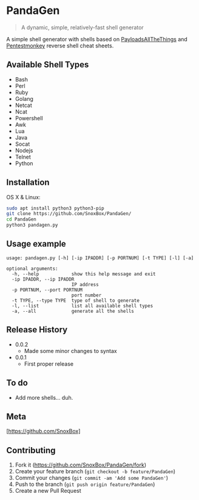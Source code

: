 # PandaGen
> A dynamic, simple, relatively-fast shell generator

A simple shell generator with shells based on [PayloadsAllTheThings](https://github.com/swisskyrepo/PayloadsAllTheThings/blob/master/Methodology%20and%20Resources/Reverse%20Shell%20Cheatsheet.md) and [Pentestmonkey](http://pentestmonkey.net/cheat-sheet/shells/reverse-shell-cheat-sheet) reverse shell cheat sheets.


## Available Shell Types
- Bash
- Perl
- Ruby
- Golang
- Netcat
- Ncat
- Powershell
- Awk
- Lua
- Java
- Socat
- Nodejs
- Telnet
- Python

## Installation

OS X & Linux:

```sh
sudo apt install python3 python3-pip
git clone https://github.com/SnoxBox/PandaGen/
cd PandaGen
python3 pandagen.py
```

## Usage example

```
usage: pandagen.py [-h] [-ip IPADDR] [-p PORTNUM] [-t TYPE] [-l] [-a]

optional arguments:
  -h, --help            show this help message and exit
  -ip IPADDR, --ip IPADDR
                        IP address
  -p PORTNUM, --port PORTNUM
                        port number
  -t TYPE, --type TYPE  type of shell to generate
  -l, --list            list all available shell types
  -a, --all             generate all the shells
```

## Release History
* 0.0.2
    * Made some minor changes to syntax
* 0.0.1
    * First proper release

## To do

* Add more shells... duh.

## Meta

[https://github.com/SnoxBox]

## Contributing

1. Fork it (<https://github.com/SnoxBox/PandaGen/fork>)
2. Create your feature branch (`git checkout -b feature/PandaGen`)
3. Commit your changes (`git commit -am 'Add some PandaGen'`)
4. Push to the branch (`git push origin feature/PandaGen`)
5. Create a new Pull Request

